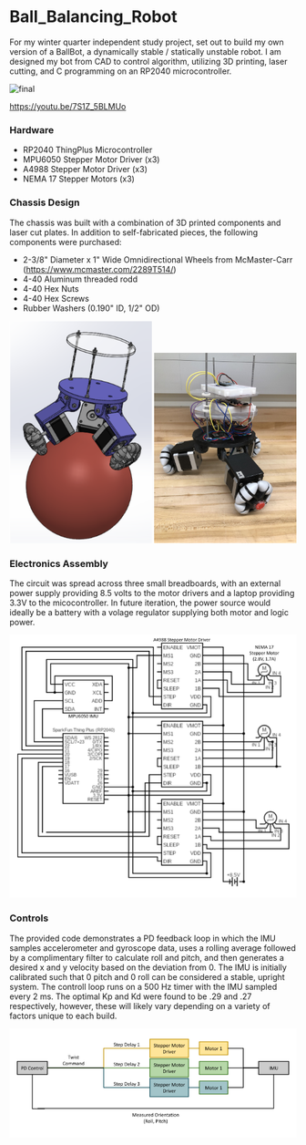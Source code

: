 # Ball_Balancing_Robot

For my winter quarter independent study project, set out to build my own version of a BallBot, a dynamically stable / statically unstable robot. I am designed my bot from CAD to control algorithm, utilizing 3D printing, laser cutting, and C programming on an RP2040 microcontroller. 

![final](img/final.gif)

https://youtu.be/7S1Z_5BLMUo

### Hardware
* RP2040 ThingPlus Microcontroller 
* MPU6050 Stepper Motor Driver (x3)
* A4988 Stepper Motor Driver (x3)
* NEMA 17 Stepper Motors (x3) 

### Chassis Design
The chassis was built with a combination of 3D printed components and laser cut plates.
In addition to self-fabricated pieces, the following components were purchased:
* 2-3/8" Diameter x 1" Wide Omnidirectional Wheels from McMaster-Carr (https://www.mcmaster.com/2289T514/)
* 4-40 Aluminum threaded rodd
* 4-40 Hex Nuts
* 4-40 Hex Screws
* Rubber Washers (0.190" ID, 1/2" OD)

<p float="left">
  <img src="img/ballbot_CAD.png" width="250" />
  <img src="img/hardware3.jpeg" width="250" /> 
</p>

### Electronics Assembly
The circuit was spread across three small breadboards, with an external power supply providing 8.5 volts to the motor drivers and a laptop providing 3.3V to the micocontroller. In future iteration, the power source would ideally be a battery with a volage regulator supplying both motor and logic power.

![Circuit](img/Circuit.png)

### Controls
The provided code demonstrates a PD feedback loop in which the IMU samples accelerometer and gyroscope data, uses a rolling average followed by a complimentary filter to calculate roll and pitch, and then generates a desired x and y velocity based on the deviation from 0. The IMU is initially calibrated such that 0 pitch and 0 roll can be considered a stable, upright system. The controll loop runs on a 500 Hz timer with the IMU sampled every 2 ms. The optimal Kp and Kd were found to be .29 and .27 respectively, however, these will likely vary depending on a variety of factors unique to each build. 

![Controls](img/Control_Diagram.png)
